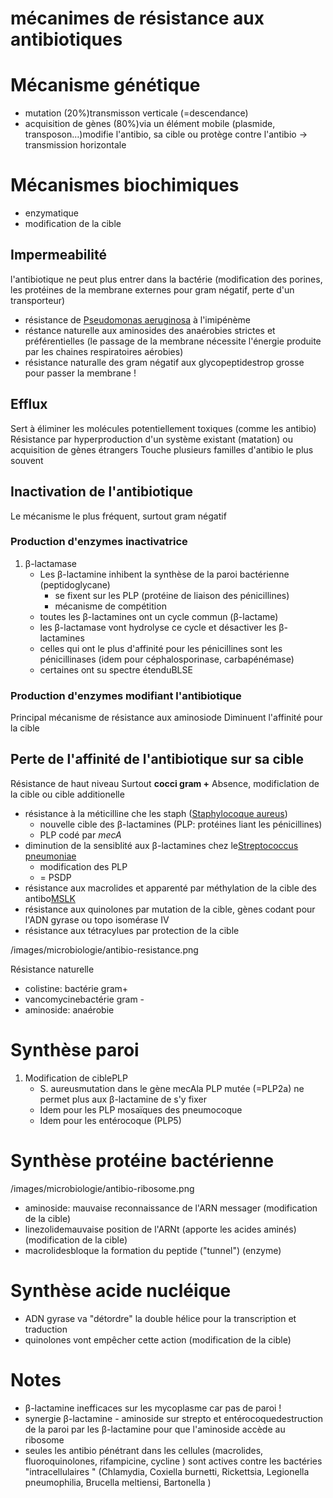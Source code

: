 # mécanimes de résistance aux antibiotiques




# Mécanisme génétique


- mutation (20%)transmisson verticale (=descendance) 
- acquisition de gènes (80%)via un élément mobile (plasmide, transposon…)modifie l'antibio, sa cible ou protège contre l'antibio -> transmission horizontale 


# Mécanismes biochimiques


- enzymatique 
- modification de la cible 


## Impermeabilité


l'antibiotique ne peut plus entrer dans la bactérie (modification des porines, les protéines de la membrane externes pour gram négatif, perte d'un transporteur) 

- résistance de [Pseudomonas aeruginosa](#pseudomonas-aeruginosanorgmd) à l'imipénème 
- réstance naturelle aux aminosides des anaérobies strictes et préférentielles (le passage de la membrane nécessite l'énergie produite par les chaines respiratoires aérobies) 
- résistance naturalle des gram négatif aux glycopeptidestrop grosse pour passer la membrane ! 


## Efflux


Sert à éliminer les molécules potentiellement toxiques (comme les antibio)
Résistance par hyperproduction d'un système existant (matation) ou acquisition de gènes étrangers
Touche plusieurs familles d'antibio le plus souvent 


## Inactivation de l'antibiotique


Le mécanisme le plus fréquent, surtout gram négatif 


### Production d'enzymes inactivatrice


1. β-lactamase 
    - Les β-lactamine inhibent la synthèse de la paroi bactérienne (peptidoglycane) 
        - se fixent sur les PLP (protéine de liaison des pénicillines) 
        - mécanisme de compétition 
    - toutes les β-lactamines ont un cycle commun (β-lactame) 
    - les β-lactamase vont hydrolyse ce cycle et désactiver les β-lactamines 
    - celles qui ont le plus d'affinité pour les pénicillines sont les pénicillinases (idem pour céphalosporinase, carbapénémase) 
    - certaines ont su spectre étenduBLSE 


### Production d'enzymes modifiant l'antibiotique


Principal mécanisme de résistance aux aminosiode
Diminuent l'affinité pour la cible 


## Perte de l'affinité de l'antibiotique sur sa cible


Résistance de haut niveau
Surtout **cocci gram +**
Absence, modificlation de la cible ou cible additionelle 

- résistance à la méticilline che les staph ([Staphylocoque aureus](#staphylocoque-aureusnorgmd)) 
    - nouvelle cible des β-lactamines (PLP: protéines liant les pénicillines) 
    - PLP codé par _mecA_ 
- diminution de la sensiblité aux β-lactamines chez le[Streptococcus pneumoniae](#streptococcus-pneumoniaenorgmd) 
    - modification des PLP 
    - = PSDP 
- résistance aux macrolides et apparenté par méthylation de la cible des antibo[MSLK](#mslknorgmd) 
- résistance aux quinolones par mutation de la cible, gènes codant pour l'ADN gyrase ou topo isomérase IV 
- résistance aux tétracylues par protection de la cible 

 
/images/microbiologie/antibio-resistance.png

Résistance naturelle 

- colistine: bactérie gram+ 
- vancomycinebactérie gram - 
- aminoside: anaérobie 


# Synthèse paroi


1. Modification de ciblePLP 
    - S. aureusmutation dans le gène mecAla PLP mutée (=PLP2a) ne permet plus aux β-lactamine de s'y fixer 
    - Idem pour les PLP mosaïques des pneumocoque 
    - Idem pour les entérocoque (PLP5) 


# Synthèse protéine bactérienne


 
/images/microbiologie/antibio-ribosome.png


- aminoside: mauvaise reconnaissance de l'ARN messager (modification de la cible) 
- linezolidemauvaise position de l'ARNt (apporte les acides aminés) (modification de la cible) 
- macrolidesbloque la formation du peptide ("tunnel") (enzyme) 


# Synthèse acide nucléique


- ADN gyrase va "détordre" la double hélice pour la transcription et traduction 
- quinolones vont empêcher cette action (modification de la cible) 


# Notes


- β-lactamine inefficaces sur les mycoplasme car pas de paroi ! 
- synergie β-lactamine - aminoside sur strepto et entérocoquedestruction de la paroi par les β-lactamine pour que l'aminoside accède au ribosome 
- seules les antibio pénétrant dans les cellules (macrolides, fluoroquinolones, rifampicine, cycline ) sont actives contre les bactéries "intracellulaires " (Chlamydia, Coxiella burnetti,
  Rickettsia, Legionella pneumophilia, Brucella meltiensi, Bartonella ) 

